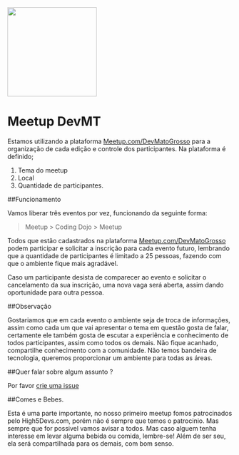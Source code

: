 <img src="https://avatars3.githubusercontent.com/u/12420406?v=3&s=200" width="200">

Meetup DevMT 
============

Estamos utilizando a plataforma [Meetup.com/DevMatoGrosso](http://www.meetup.com/devmatogrosso) para a organização de cada edição e controle dos participantes. Na plataforma é definido;

1. Tema do meetup
1. Local
1. Quantidade de participantes.

##Funcionamento
  
  Vamos liberar três eventos por vez, funcionando da seguinte forma:
  
   > Meetup > Coding Dojo > Meetup 

  Todos que estão cadastrados na plataforma [Meetup.com/DevMatoGrosso](http://www.meetup.com/devmatogrosso) podem participar e solicitar a inscrição para cada evento futuro, lembrando
  que a quantidade de participantes é limitado a 25 pessoas, fazendo com que o ambiente fique mais agradável.
  
  Caso um participante desista de comparecer ao evento e solicitar o cancelamento da sua inscrição, uma nova vaga será aberta, assim dando oportunidade para outra pessoa.
  
##Observação

  Gostariamos que em cada evento o ambiente seja de troca de informações, assim como cada um que vai apresentar o tema em questão gosta de falar, certamente ele também gosta de escutar
  a experiência e conhecimento de todos participantes, assim como todos os demais. Não fique acanhado, compartilhe conhecimento com a comunidade. 
  Não temos bandeira de tecnologia, queremos proporcionar um ambiente para todas as áreas.
  
##Quer falar sobre algum assunto ? 

  Por favor [crie uma issue](https://github.com/devmatogrosso/submit/issues/new)

##Comes e Bebes.
   
   Esta é uma parte importante, no nosso primeiro meetup fomos patrocinados pelo High5Devs.com, porém não é sempre que temos o patrocinio.
   Mas sempre que for possivel vamos avisar a todos. Mas caso alguem tenha interesse em levar alguma bebida ou comida, lembre-se! Além de ser seu, ela será compartilhada para os demais, com bom senso. 
